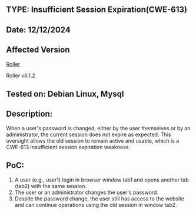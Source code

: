## TYPE: Insufficient Session Expiration(CWE-613)

## Date: 12/12/2024

## Affected Version
[Roller](https://github.com/apache/roller)

Roller v6.1.2

## Tested on: Debian Linux, Mysql

## Description:
When a user's password is changed, either by the user themselves or by an administrator, the current session does not expire as expected. This oversight allows the old session to remain active and usable, which is a CWE-613 insufficient session expiration weakness.

## PoC:
1. A user (e.g., user1) login in browser window tab1 and opens another tab (tab2) with the same session.
2. The user or an administrator changes the user's password.
3. Despite the password change, the user still has access to the website and can continue operations using the old session in window tab2.
